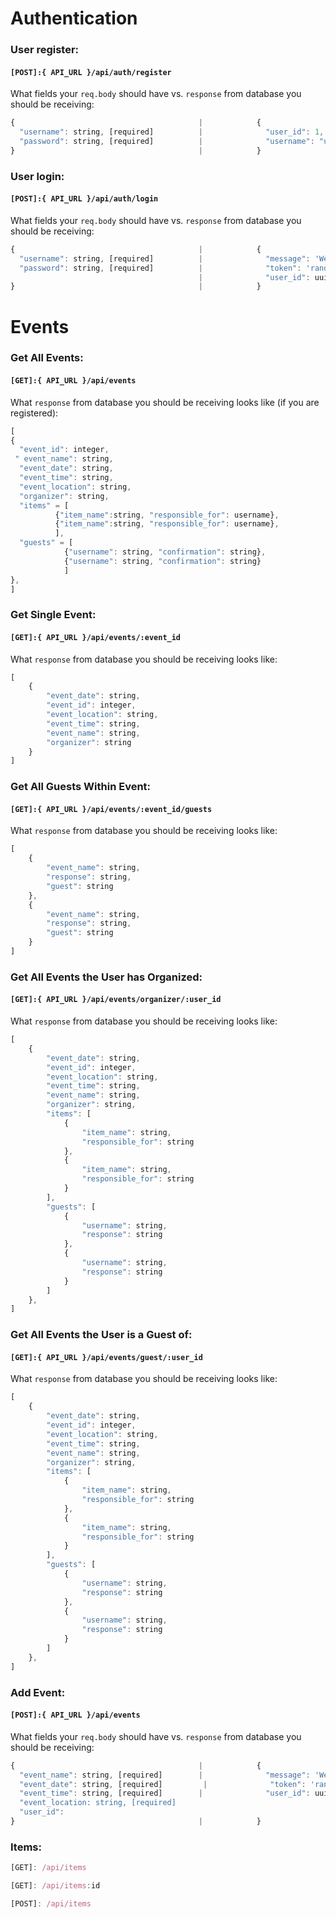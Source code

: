 # Authentication

### User register:

#### `[POST]:{ API_URL }/api/auth/register`

What fields your `req.body` should have vs. `response` from database you should be receiving:
```javascript
{                                         |            {
  "username": string, [required]          |              "user_id": 1,
  "password": string, [required]          |              "username": "user",
}                                         |            }

```

### User login:

#### `[POST]:{ API_URL }/api/auth/login`

What fields your `req.body` should have vs. `response` from database you should be receiving:
```javascript
{                                         |            {
  "username": string, [required]          |              "message": 'Welcome Back ${username}',
  "password": string, [required]          |              "token": 'random generated token',
                                          |              "user_id": uuid,
}                                         |            }

```
# Events

### Get All Events:

#### `[GET]:{ API_URL }/api/events`

What `response` from database you should be receiving looks like (if you are registered):
```javascript
[
{
  "event_id": integer,
 " event_name": string,
  "event_date": string,
  "event_time": string,
  "event_location": string,
  "organizer": string,
  "items" = [
          {"item_name":string, "responsible_for": username},
          {"item_name":string, "responsible_for": username},
          ],
  "guests" = [
            {"username": string, "confirmation": string},
            {"username": string, "confirmation": string}
            ]
},
]
```
### Get Single Event:

#### `[GET]:{ API_URL }/api/events/:event_id`

What `response` from database you should be receiving looks like:
```javascript
[
    {
        "event_date": string,
        "event_id": integer,
        "event_location": string,
        "event_time": string,
        "event_name": string,
        "organizer": string
    }
]
```
### Get All Guests Within Event:

#### `[GET]:{ API_URL }/api/events/:event_id/guests`

What `response` from database you should be receiving looks like:
```javascript
[
    {
        "event_name": string,
        "response": string,
        "guest": string
    },
    {
        "event_name": string,
        "response": string,
        "guest": string
    }
]
```
### Get All Events the User has Organized:

#### `[GET]:{ API_URL }/api/events/organizer/:user_id`
What `response` from database you should be receiving looks like:
```javascript
[
    {
        "event_date": string,
        "event_id": integer,
        "event_location": string,
        "event_time": string,
        "event_name": string,
        "organizer": string,
        "items": [
            {
                "item_name": string,
                "responsible_for": string
            },
            {
                "item_name": string,
                "responsible_for": string
            }
        ],
        "guests": [
            {
                "username": string,
                "response": string
            },
            {
                "username": string,
                "response": string
            }
        ]
    },
]
```

### Get All Events the User is a Guest of:

#### `[GET]:{ API_URL }/api/events/guest/:user_id`
What `response` from database you should be receiving looks like:
```javascript
[
    {
        "event_date": string,
        "event_id": integer,
        "event_location": string,
        "event_time": string,
        "event_name": string,
        "organizer": string,
        "items": [
            {
                "item_name": string,
                "responsible_for": string
            },
            {
                "item_name": string,
                "responsible_for": string
            }
        ],
        "guests": [
            {
                "username": string,
                "response": string
            },
            {
                "username": string,
                "response": string
            }
        ]
    },
]
```

[GET]: /api/events/guest/:user_id

[PUT]: /api/events/:event_id

[PUT]: /api/events/guests/:event_id

### Add Event:

#### `[POST]:{ API_URL }/api/events`

What fields your `req.body` should have vs. `response` from database you should be receiving:
```javascript
{                                         |            {
  "event_name": string, [required]        |              "message": 'Welcome Back ${username}',
  "event_date": string, [required]         |              "token": 'random generated token',
  "event_time": string, [required]        |              "user_id": uuid,
  "event_location: string, [required]
  "user_id": 
}                                         |            }

```

### Items:

```javascript
[GET]: /api/items

[GET]: /api/items:id

[POST]: /api/items

```
